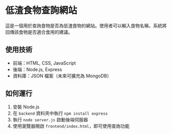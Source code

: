 # 低渣食物查詢網站

這是一個用於查詢食物是否為低渣食物的網站。使用者可以輸入食物名稱，系統將回傳該食物是否適合食用的建議。

## 使用技術

- 前端：HTML, CSS, JavaScript
- 後端：Node.js, Express
- 資料庫：JSON 檔案（未來可擴充為 MongoDB）

## 如何運行

1. 安裝 Node.js
2. 在 `backend` 資料夾中執行 `npm install express`
3. 執行 `node server.js` 啟動後端伺服器
4. 使用瀏覽器開啟 `frontend/index.html`，即可使用查詢功能